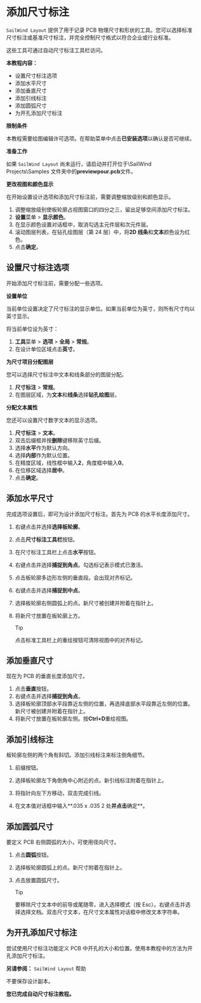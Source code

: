 # 添加尺寸标注

`SailWind Layout` 提供了用于记录 PCB 物理尺寸和形状的工具。您可以选择标准尺寸标注或基准尺寸标注，并完全控制尺寸格式以符合企业或行业标准。

这些工具可通过自动尺寸标注工具栏访问。

**本教程内容：**

- 设置尺寸标注选项
- 添加水平尺寸
- 添加垂直尺寸
- 添加引线标注
- 添加圆弧尺寸
- 为开孔添加尺寸标注

**限制条件**

本教程需要绘图编辑许可选项。在帮助菜单中点击**已安装选项**以确认是否可继续。

**准备工作**

如果 `SailWind Layout` 尚未运行，请启动并打开位于\SailWind Projects\Samples 文件夹中的**previewpour.pcb**文件。

**更改视图和颜色显示**

在开始设置设计选项和添加尺寸标注前，需要调整缩放级别和颜色显示。

1. 调整缩放级别使板轮廓占视图窗口的四分之三，留出足够空间添加尺寸标注。
2. **设置**菜单 > **显示颜色**。
3. 在显示颜色设置对话框中，取消勾选主元件层和次元件层。
4. 滚动图层列表，在钻孔绘图层（第 24 层）中，将**2D 线条**和**文本**颜色设为红色。
5. 点击**确定**。

## 设置尺寸标注选项

开始添加尺寸标注前，需要分配一些选项。

**设置单位**

当前单位设置决定了尺寸标注的显示单位。如果当前单位为英寸，则所有尺寸均以英寸显示。

将当前单位设为英寸：

1. **工具**菜单 > **选项** > **全局** > **常规**。
2. 在设计单位区域点击**英寸**。

**为尺寸项目分配图层**

您可以选择尺寸标注中文本和线条部分的图层分配。

1. **尺寸标注** > **常规**。
2. 在图层区域，为**文本**和**线条**选择**钻孔绘图**层。

**分配文本属性**

您还可以设置尺寸数字文本的显示选项。

1. **尺寸标注** > **文本**。
2. 双击后缀框并按**删除**键移除英寸后缀。
4. 选择**水平**作为默认方向。
5. 选择**内部**作为默认位置。
6. 在精度区域，线性框中输入**2**，角度框中输入**0**。
7. 在位移区域选择**居中**。
8. 点击**确定**。

## 添加水平尺寸

完成选项设置后，即可为设计添加尺寸标注。首先为 PCB 的水平长度添加尺寸。

1. 右键点击并选择**选择板轮廓**。
2. 点击**尺寸标注工具栏**按钮。
3. 在尺寸标注工具栏上点击**水平**按钮。
4. 右键点击并选择**捕捉到角点**。勾选标记表示模式已激活。
5. 点击板轮廓多边形左侧的垂直段。会出现对齐标记。
6. 右键点击并选择**捕捉到中点**。
7. 选择板轮廓右侧圆弧上的点。新尺寸被创建并附着在指针上。
8. 将新尺寸放置在板轮廓上方。

   > [!TIP]
   > 点击标准工具栏上的重绘按钮可清除视图中的对齐标记。

## 添加垂直尺寸

现在为 PCB 的垂直长度添加尺寸。

1. 点击**垂直**按钮。
2. 右键点击并选择**捕捉到角点**。
3. 选择板轮廓顶部水平段靠近左侧的位置，再选择底部水平段靠近左侧的位置。新尺寸被创建并附着在指针上。
4. 将新尺寸放置在板轮廓左侧。按**Ctrl+D**重绘视图。

## 添加引线标注

板轮廓左侧的两个角有斜切。添加引线标注来标注倒角细节。

1. 前缀按钮。

2. 选择板轮廓左下角倒角中心附近的点。新引线标注附着在指针上。
3. 将指针向左下方移动，双击完成引线。
4. 在文本值对话框中输入**.035 x .035 2 处**并点击**确定**。

## 添加圆弧尺寸

要定义 PCB 右侧圆弧的大小，可使用径向尺寸。

1. 点击**圆弧**按钮。
2. 选择板轮廓圆弧上的点。新尺寸附着在指针上。
3. 点击放置圆弧尺寸。

   > [!TIP]
   > 要移除尺寸文本中的前导或尾随零，进入选择模式（按 Esc）。右键点击并选择选择文档。双击尺寸文本，在尺寸文本属性对话框中修改文本字符串。

## 为开孔添加尺寸标注

尝试使用尺寸标注功能定义 PCB 中开孔的大小和位置。使用本教程中的方法为开孔添加尺寸标注。

**另请参阅：** `SailWind Layout` 帮助

不要保存设计副本。

**您已完成自动尺寸标注教程。**
